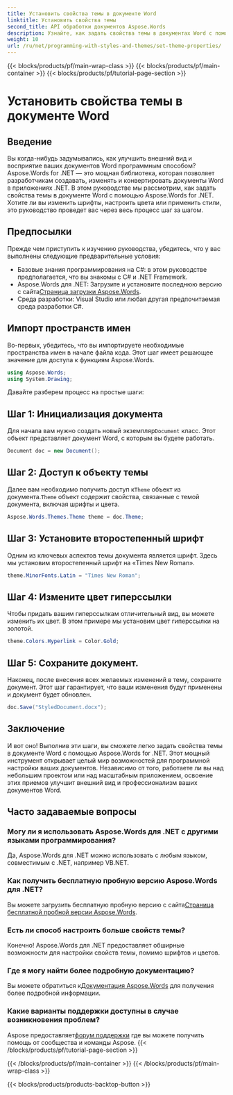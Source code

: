 ```yaml
---
title: Установить свойства темы в документе Word
linktitle: Установить свойства темы
second_title: API обработки документов Aspose.Words
description: Узнайте, как задать свойства темы в документах Word с помощью Aspose.Words для .NET. Следуйте нашему пошаговому руководству, чтобы легко настроить шрифты и цвета.
weight: 10
url: /ru/net/programming-with-styles-and-themes/set-theme-properties/
---
```


{{< blocks/products/pf/main-wrap-class >}}
{{< blocks/products/pf/main-container >}}
{{< blocks/products/pf/tutorial-page-section >}}

# Установить свойства темы в документе Word

## Введение

Вы когда-нибудь задумывались, как улучшить внешний вид и восприятие ваших документов Word программным способом? Aspose.Words for .NET — это мощная библиотека, которая позволяет разработчикам создавать, изменять и конвертировать документы Word в приложениях .NET. В этом руководстве мы рассмотрим, как задать свойства темы в документе Word с помощью Aspose.Words for .NET. Хотите ли вы изменить шрифты, настроить цвета или применить стили, это руководство проведет вас через весь процесс шаг за шагом.

## Предпосылки

Прежде чем приступить к изучению руководства, убедитесь, что у вас выполнены следующие предварительные условия:

- Базовые знания программирования на C#: в этом руководстве предполагается, что вы знакомы с C# и .NET Framework.
-  Aspose.Words для .NET: Загрузите и установите последнюю версию с сайта[Страница загрузки Aspose.Words](https://releases.aspose.com/words/net/).
- Среда разработки: Visual Studio или любая другая предпочитаемая среда разработки C#.

## Импорт пространств имен

Во-первых, убедитесь, что вы импортируете необходимые пространства имен в начале файла кода. Этот шаг имеет решающее значение для доступа к функциям Aspose.Words.

```csharp
using Aspose.Words;
using System.Drawing;
```

Давайте разберем процесс на простые шаги:

## Шаг 1: Инициализация документа

 Для начала вам нужно создать новый экземпляр`Document` класс. Этот объект представляет документ Word, с которым вы будете работать.

```csharp
Document doc = new Document();
```

## Шаг 2: Доступ к объекту темы

Далее вам необходимо получить доступ к`Theme` объект из документа.`Theme` объект содержит свойства, связанные с темой документа, включая шрифты и цвета.

```csharp
Aspose.Words.Themes.Theme theme = doc.Theme;
```

## Шаг 3: Установите второстепенный шрифт

Одним из ключевых аспектов темы документа является шрифт. Здесь мы установим второстепенный шрифт на «Times New Roman».

```csharp
theme.MinorFonts.Latin = "Times New Roman";
```

## Шаг 4: Измените цвет гиперссылки

Чтобы придать вашим гиперссылкам отличительный вид, вы можете изменить их цвет. В этом примере мы установим цвет гиперссылки на золотой.

```csharp
theme.Colors.Hyperlink = Color.Gold;
```

## Шаг 5: Сохраните документ.

Наконец, после внесения всех желаемых изменений в тему, сохраните документ. Этот шаг гарантирует, что ваши изменения будут применены и документ будет обновлен.

```csharp
doc.Save("StyledDocument.docx");
```

## Заключение

И вот оно! Выполнив эти шаги, вы сможете легко задать свойства темы в документе Word с помощью Aspose.Words for .NET. Этот мощный инструмент открывает целый мир возможностей для программной настройки ваших документов. Независимо от того, работаете ли вы над небольшим проектом или над масштабным приложением, освоение этих приемов улучшит внешний вид и профессионализм ваших документов Word.

## Часто задаваемые вопросы

### Могу ли я использовать Aspose.Words для .NET с другими языками программирования?  
Да, Aspose.Words для .NET можно использовать с любым языком, совместимым с .NET, например VB.NET.

### Как получить бесплатную пробную версию Aspose.Words для .NET?  
 Вы можете загрузить бесплатную пробную версию с сайта[Страница бесплатной пробной версии Aspose.Words](https://releases.aspose.com/).

### Есть ли способ настроить больше свойств темы?  
Конечно! Aspose.Words для .NET предоставляет обширные возможности для настройки свойств темы, помимо шрифтов и цветов.

### Где я могу найти более подробную документацию?  
 Вы можете обратиться к[Документация Aspose.Words](https://reference.aspose.com/words/net/) для получения более подробной информации.

### Какие варианты поддержки доступны в случае возникновения проблем?  
 Aspose предоставляет[форум поддержки](https://forum.aspose.com/c/words/8) где вы можете получить помощь от сообщества и команды Aspose.
{{< /blocks/products/pf/tutorial-page-section >}}

{{< /blocks/products/pf/main-container >}}
{{< /blocks/products/pf/main-wrap-class >}}

{{< blocks/products/products-backtop-button >}}
